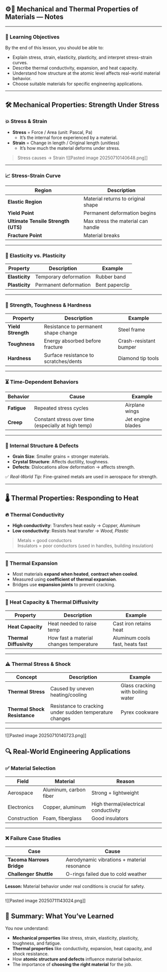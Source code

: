 ## ⚙️🧪 Mechanical and Thermal Properties of Materials — Notes

---

### 🎯 **Learning Objectives**

By the end of this lesson, you should be able to:

- Explain stress, strain, elasticity, plasticity, and interpret stress-strain curves.
- Describe thermal conductivity, expansion, and heat capacity.
- Understand how structure at the atomic level affects real-world material behavior.
- Choose suitable materials for specific engineering applications.

---

## 🛠️ **Mechanical Properties: Strength Under Stress**

### 💥 Stress & Strain

- **Stress** = Force / Area (unit: Pascal, Pa)
    - It’s the internal force experienced by a material.
- **Strain** = Change in length / Original length (unitless)
    - It’s how much the material deforms under stress.

> Stress causes → Strain
![[Pasted image 20250710140648.png]]
---

### 📈 **Stress-Strain Curve**

|Region|Description|
|---|---|
|**Elastic Region**|Material returns to original shape|
|**Yield Point**|Permanent deformation begins|
|**Ultimate Tensile Strength (UTS)**|Max stress the material can handle|
|**Fracture Point**|Material breaks|

---

### 🧵 Elasticity vs. Plasticity

|Property|Description|Example|
|---|---|---|
|**Elasticity**|Temporary deformation|Rubber band|
|**Plasticity**|Permanent deformation|Bent paperclip|

---

### 🧱 Strength, Toughness & Hardness

|Property|Description|Example|
|---|---|---|
|**Yield Strength**|Resistance to permanent shape change|Steel frame|
|**Toughness**|Energy absorbed before fracture|Crash-resistant bumper|
|**Hardness**|Surface resistance to scratches/dents|Diamond tip tools|

---

### ⏳ Time-Dependent Behaviors

|Behavior|Cause|Example|
|---|---|---|
|**Fatigue**|Repeated stress cycles|Airplane wings|
|**Creep**|Constant stress over time (especially at high temp)|Jet engine blades|

---

### 🔬 Internal Structure & Defects

- **Grain Size**: Smaller grains = stronger materials.
- **Crystal Structure**: Affects ductility, toughness.
- **Defects**: Dislocations allow deformation → affects strength.

✅ _Real-World Tip:_ Fine-grained metals are used in aerospace for strength.

---

## 🌡️ **Thermal Properties: Responding to Heat**

### 🔥 Thermal Conductivity

- **High conductivity**: Transfers heat easily → _Copper, Aluminum_
- **Low conductivity**: Resists heat transfer → _Wood, Plastic_

> Metals = good conductors  
> Insulators = poor conductors (used in handles, building insulation)

---

### 📏 Thermal Expansion

- Most materials **expand when heated**, **contract when cooled**.
- Measured using **coefficient of thermal expansion**.
- Bridges use **expansion joints** to prevent cracking.

---

### 🧪 Heat Capacity & Thermal Diffusivity

|Property|Description|Example|
|---|---|---|
|**Heat Capacity**|Heat needed to raise temp|Cast iron retains heat|
|**Thermal Diffusivity**|How fast a material changes temperature|Aluminum cools fast, heats fast|

---

### ⚠️ Thermal Stress & Shock

|Concept|Description|Example|
|---|---|---|
|**Thermal Stress**|Caused by uneven heating/cooling|Glass cracking with boiling water|
|**Thermal Shock Resistance**|Resistance to cracking under sudden temperature changes|Pyrex cookware|

---
![[Pasted image 20250710140723.png]]

## 🔍 Real-World Engineering Applications

### ✅ **Material Selection**

|Field|Material|Reason|
|---|---|---|
|Aerospace|Aluminum, carbon fiber|Strong + lightweight|
|Electronics|Copper, aluminum|High thermal/electrical conductivity|
|Construction|Foam, fiberglass|Good insulators|

---

### ❌ **Failure Case Studies**

|Case|Cause|
|---|---|
|**Tacoma Narrows Bridge**|Aerodynamic vibrations + material resonance|
|**Challenger Shuttle**|O-rings failed due to cold weather|

**Lesson:** Material behavior under real conditions is crucial for safety.

---
![[Pasted image 20250711143024.png]]
## 🧾 Summary: What You’ve Learned

You now understand:

- **Mechanical properties** like stress, strain, elasticity, plasticity, toughness, and fatigue.
- **Thermal properties** like conductivity, expansion, heat capacity, and shock resistance.
- How **atomic structure and defects** influence material behavior.
- The importance of **choosing the right material** for the job.